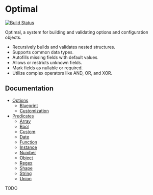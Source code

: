 # Optimal

[![Build Status](https://travis-ci.org/milesj/optimal.svg?branch=master)](https://travis-ci.org/milesj/optimal)

Optimal, a system for building and validating options and configuration objects.

* Recursively builds and validates nested structures.
* Supports common data types.
* Autofills missing fields with default values.
* Allows or restricts unknown fields.
* Mark fields as nullable or required.
* Utilize complex operators like AND, OR, and XOR.

## Documentation

* [Options](#options)
  * [Blueprint](#predicate-blueprint)
  * [Customization](#customization)
* [Predicates](#predicates)
  * [Array](#array)
  * [Bool](#bool)
  * [Custom](#custom)
  * [Date](#date)
  * [Function](#func)
  * [Instance](#instance)
  * [Number](#number)
  * [Object](#object)
  * [Regex](#regex)
  * [Shape](#shape)
  * [String](#string)
  * [Union](#union)

TODO
